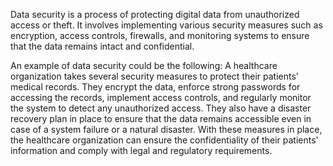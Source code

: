 Data security is a process of protecting digital data from unauthorized access or theft. It involves implementing various security measures such as encryption, access controls, firewalls, and monitoring systems to ensure that the data remains intact and confidential.

An example of data security could be the following: A healthcare organization takes several security measures to protect their patients' medical records. They encrypt the data, enforce strong passwords for accessing the records, implement access controls, and regularly monitor the system to detect any unauthorized access. They also have a disaster recovery plan in place to ensure that the data remains accessible even in case of a system failure or a natural disaster. With these measures in place, the healthcare organization can ensure the confidentiality of their patients' information and comply with legal and regulatory requirements.